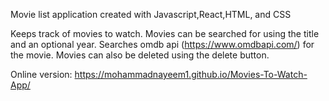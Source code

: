 Movie list application created with Javascript,React,HTML, and CSS

Keeps track of movies to watch. Movies can be searched for using the title and an optional year. Searches omdb api (https://www.omdbapi.com/) for the movie. Movies can also be deleted using the delete button.

Online version: https://mohammadnayeem1.github.io/Movies-To-Watch-App/
